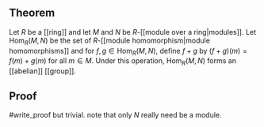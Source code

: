 ## Theorem
Let $R$ be a [[ring]] and let $M$ and $N$ be $R$-[[module over a ring|modules]]. Let $\text{Hom}_R(M,N)$ be the set of $R$-[[module homomorphism|module homomorphisms]] and for $f,g\in \text{Hom}_R(M,N)$, define $f+g$ by $(f+g)(m) = f(m) + g(m)$ for all $m\in M$. Under this operation, $\text{Hom}_R(M,N)$ forms an [[abelian]] [[group]].
## Proof
#write_proof but trivial. note that only $N$ really need be a module.
